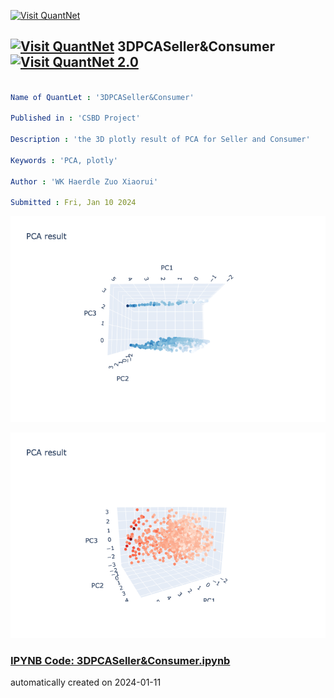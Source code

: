 [<img src="https://github.com/QuantLet/Styleguide-and-FAQ/blob/master/pictures/banner.png" width="1100" alt="Visit QuantNet">](http://quantlet.de/)

## [<img src="https://github.com/QuantLet/Styleguide-and-FAQ/blob/master/pictures/qloqo.png" alt="Visit QuantNet">](http://quantlet.de/) **3DPCASeller&Consumer** [<img src="https://github.com/QuantLet/Styleguide-and-FAQ/blob/master/pictures/QN2.png" width="60" alt="Visit QuantNet 2.0">](http://quantlet.de/)

```yaml

Name of QuantLet : '3DPCASeller&Consumer'

Published in : 'CSBD Project' 

Description : 'the 3D plotly result of PCA for Seller and Consumer'

Keywords : 'PCA, plotly'

Author : 'WK Haerdle Zuo Xiaorui'

Submitted : Fri, Jan 10 2024
```

![Picture1](Consumer.png)

![Picture2](Seller.png)

### [IPYNB Code: 3DPCASeller&Consumer.ipynb](3DPCASeller&Consumer.ipynb)


automatically created on 2024-01-11